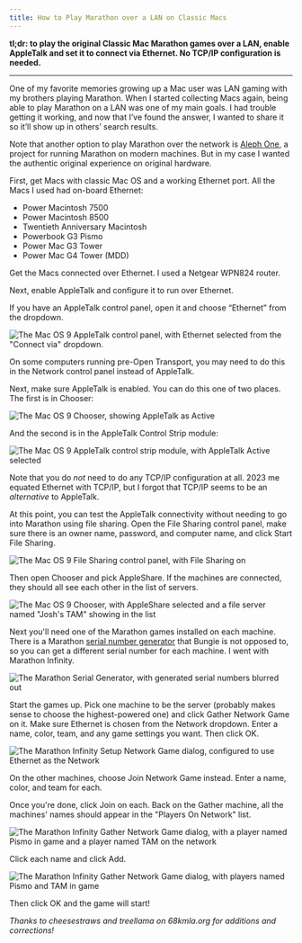 ```yaml
---
title: How to Play Marathon over a LAN on Classic Macs
---
```


**tl;dr: to play the original Classic Mac Marathon games over a LAN, enable AppleTalk and set it to connect via Ethernet. No TCP/IP configuration is needed.**

***

One of my favorite memories growing up a Mac user was LAN gaming with my brothers playing Marathon. When I started collecting Macs again, being able to play Marathon on a LAN was one of my main goals. I had trouble getting it working, and now that I’ve found the answer, I wanted to share it so it’ll show up in others’ search results.

Note that another option to play Marathon over the network is [Aleph One](https://alephone.lhowon.org/), a project for running Marathon on modern machines. But in my case I wanted the authentic original experience on original hardware.

First, get Macs with classic Mac OS and a working Ethernet port. All the Macs I used had on-board Ethernet:

- Power Macintosh 7500
- Power Macintosh 8500
- Twentieth Anniversary Macintosh
- Powerbook G3 Pismo
- Power Mac G3 Tower
- Power Mac G4 Tower (MDD)

Get the Macs connected over Ethernet. I used a Netgear WPN824 router.

Next, enable AppleTalk and configure it to run over Ethernet.

If you have an AppleTalk control panel, open it and choose “Ethernet” from the dropdown.

![The Mac OS 9 AppleTalk control panel, with Ethernet selected from the "Connect via" dropdown.](/img/posts/marathon-lan/appletalk-over-ethernet.png)

On some computers running pre-Open Transport, you may need to do this in the Network control panel instead of AppleTalk.

Next, make sure AppleTalk is enabled. You can do this one of two places. The first is in Chooser:

![The Mac OS 9 Chooser, showing AppleTalk as Active](/img/posts/marathon-lan/chooser-appletalk-active.png)

And the second is in the AppleTalk Control Strip module:

![The Mac OS 9 AppleTalk control strip module, with AppleTalk Active selected](/img/posts/marathon-lan/control-strip-appletalk-active.png)

Note that you do *not* need to do any TCP/IP configuration at all. 2023 me equated Ethernet with TCP/IP, but I forgot that TCP/IP seems to be an *alternative* to AppleTalk.

At this point, you can test the AppleTalk connectivity without needing to go into Marathon using file sharing. Open the File Sharing control panel, make sure there is an owner name, password, and computer name, and click Start File Sharing.

![The Mac OS 9 File Sharing control panel, with File Sharing on](/img/posts/marathon-lan/file-sharing-on.png)

Then open Chooser and pick AppleShare. If the machines are connected, they should all see each other in the list of servers.

![The Mac OS 9 Chooser, with AppleShare selected and a file server named "Josh's TAM" showing in the list](/img/posts/marathon-lan/chooser-appleshare.png)

Next you'll need one of the Marathon games installed on each machine. There is a Marathon [serial number generator](https://marathon.bungie.org/maraserialgen/) that Bungie is not opposed to, so you can get a different serial number for each machine. I went with Marathon Infinity.

![The Marathon Serial Generator, with generated serial numbers blurred out](/img/posts/marathon-lan/serial-generator.jpg)

Start the games up. Pick one machine to be the server (probably makes sense to choose the highest-powered one) and click Gather Network Game on it. Make sure Ethernet is chosen from the Network dropdown. Enter a name, color, team, and any game settings you want. Then click OK.

![The Marathon Infinity Setup Network Game dialog, configured to use Ethernet as the Network](/img/posts/marathon-lan/setup-network-game.png)

On the other machines, choose Join Network Game instead. Enter a name, color, and team for each.

Once you're done, click Join on each. Back on the Gather machine, all the machines' names should appear in the "Players On Network" list.

![The Marathon Infinity Gather Network Game dialog, with a player named Pismo in game and a player named TAM on the network](/img/posts/marathon-lan/gather-network-game.png)

Click each name and click Add.

![The Marathon Infinity Gather Network Game dialog, with players named Pismo and TAM in game](/img/posts/marathon-lan/gather-network-game-added.png)

Then click OK and the game will start!

*Thanks to cheesestraws and treellama on 68kmla.org for additions and corrections!*
